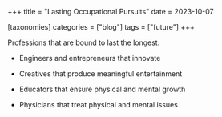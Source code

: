 +++
title = "Lasting Occupational Pursuits"
date = 2023-10-07

[taxonomies]
categories = ["blog"]
tags = ["future"]
+++

Professions that are bound to last the longest.

<!-- more -->

- Engineers and entrepreneurs that innovate

- Creatives that produce meaningful entertainment

- Educators that ensure physical and mental growth

- Physicians that treat physical and mental issues
